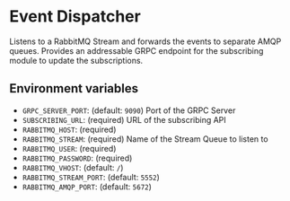 # Event Dispatcher

Listens to a RabbitMQ Stream and forwards the events to separate AMQP queues.
Provides an addressable GRPC endpoint for the subscribing module to update the subscriptions.

## Environment variables

* `GRPC_SERVER_PORT`: (default: `9090`) Port of the GRPC Server
* `SUBSCRIBING_URL`: (required) URL of the subscribing API
* `RABBITMQ_HOST`: (required)
* `RABBITMQ_STREAM`: (required) Name of the Stream Queue to listen to
* `RABBITMQ_USER`: (required)
* `RABBITMQ_PASSWORD`: (required)
* `RABBITMQ_VHOST`: (default: `/`)
* `RABBITMQ_STREAM_PORT`: (default: `5552`)
* `RABBITMQ_AMQP_PORT`: (default: `5672`)
